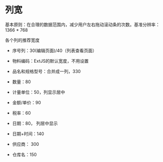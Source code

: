 # 列宽

基本原则：在合理的数据范围内，减少用户左右拖动滚动条的次数。基准分辨率：1366 * 768

各个列的推荐宽度

- 序号列：30(编辑页面)/40（列表查看页面）

- 物料编码：ExtJS的默认宽度，不用设置

- 品名和规格型号：合并成一列，330

- 数量：80

- 计量单位：50，列显示居中

- 金额/单价：90

- 税率：60

- 日期：80， 列居中显示

- 日期+时间：140

- 供应商： 300

- 仓库名：150
